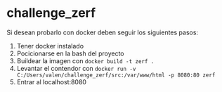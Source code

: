 # challenge_zerf

Si desean probarlo con docker deben seguir los siguientes pasos:

1. Tener docker instalado
2. Pocicionarse en la bash del proyecto
3. Buildear la imagen con `docker build -t zerf .`
4. Levantar el contendor con `docker run -v C:/Users/valen/challenge_zerf/src:/var/www/html -p 8080:80 zerf`
5. Entrar al localhost:8080